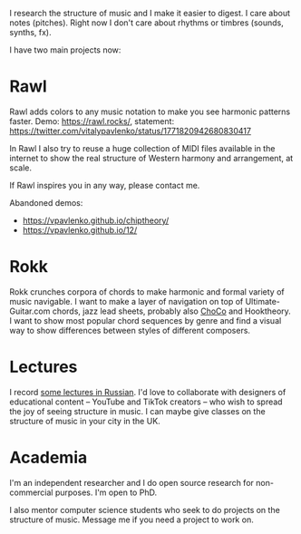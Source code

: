 I research the structure of music and I make it easier to digest. I care about notes (pitches). Right now I don't care about rhythms or timbres (sounds, synths, fx).

I have two main projects now:

# Rawl

Rawl adds colors to any music notation to make you see harmonic patterns faster. Demo: https://rawl.rocks/, statement: https://twitter.com/vitalypavlenko/status/1771820942680830417 

In Rawl I also try to reuse a huge collection of MIDI files available in the internet to show the real structure of Western harmony and arrangement, at scale.

If Rawl inspires you in any way, please contact me.

Abandoned demos:
- https://vpavlenko.github.io/chiptheory/
- https://vpavlenko.github.io/12/

# Rokk

Rokk crunches corpora of chords to make harmonic and formal variety of music navigable. I want to make a layer of navigation on top of Ultimate-Guitar.com chords, jazz lead sheets, probably also [ChoCo](https://github.com/smashub/choco) and Hooktheory. I want to show most popular chord sequences by genre and find a visual way to show differences between styles of different composers.

# Lectures

I record [some lectures in Russian](https://t.me/keetezh/1055). I'd love to collaborate with designers of educational content – YouTube and TikTok creators – who wish to spread the joy of seeing structure in music. I can maybe give classes on the structure of music in your city in the UK.

# Academia

I'm an independent researcher and I do open source research for non-commercial purposes. I'm open to PhD.

I also mentor computer science students who seek to do projects on the structure of music. Message me if you need a project to work on.
